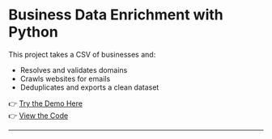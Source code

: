 # Business Data Enrichment with Python

This project takes a CSV of businesses and:
- Resolves and validates domains
- Crawls websites for emails
- Deduplicates and exports a clean dataset

👉 [Try the Demo Here](https://your-streamlit-app-url.streamlit.app)  
👉 [View the Code](https://github.com/yourusername/business-enrichment)

---
